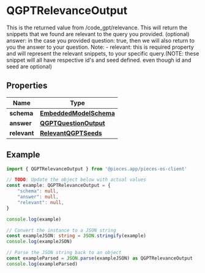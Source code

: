 
# QGPTRelevanceOutput

This is the returned value from /code_gpt/relevance.  This will return the snippets that we found are relevant to the query you provided.  (optional) answer: in the case you provided question: true, then we will also return to you the answer to your question.  Note: - relevant: this is required property and will represent the relevant snippets, to your specific query.(NOTE: these snippet will all have respective id\'s and seed defined. even though id and seed are optional)

## Properties

Name | Type
------------ | -------------
**schema** | [**EmbeddedModelSchema**](EmbeddedModelSchema)
**answer** | [**QGPTQuestionOutput**](QGPTQuestionOutput)
**relevant** | [**RelevantQGPTSeeds**](RelevantQGPTSeeds)

## Example

```typescript
import { QGPTRelevanceOutput } from '@pieces.app/pieces-os-client'

// TODO: Update the object below with actual values
const example: QGPTRelevanceOutput = {
    "schema": null,
    "answer": null,
    "relevant": null,
}

console.log(example)

// Convert the instance to a JSON string
const exampleJSON: string = JSON.stringify(example)
console.log(exampleJSON)

// Parse the JSON string back to an object
const exampleParsed = JSON.parse(exampleJSON) as QGPTRelevanceOutput
console.log(exampleParsed)
```


